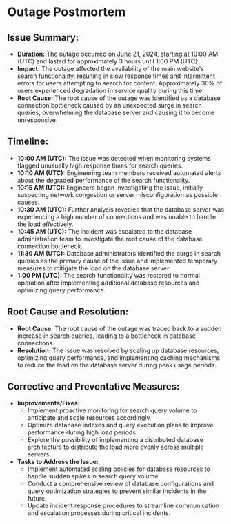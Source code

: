 # Outage Postmortem

## Issue Summary:

- **Duration:** The outage occurred on June 21, 2024, starting at 10:00 AM (UTC) and lasted for approximately 3 hours until 1:00 PM (UTC).
- **Impact:** The outage affected the availability of the main website's search functionality, resulting in slow response times and intermittent errors for users attempting to search for content. Approximately 30% of users experienced degradation in service quality during this time.
- **Root Cause:** The root cause of the outage was identified as a database connection bottleneck caused by an unexpected surge in search queries, overwhelming the database server and causing it to become unresponsive.

## Timeline:

- **10:00 AM (UTC):** The issue was detected when monitoring systems flagged unusually high response times for search queries.
- **10:10 AM (UTC):** Engineering team members received automated alerts about the degraded performance of the search functionality.
- **10:15 AM (UTC):** Engineers began investigating the issue, initially suspecting network congestion or server misconfiguration as possible causes.
- **10:30 AM (UTC):** Further analysis revealed that the database server was experiencing a high number of connections and was unable to handle the load effectively.
- **10:45 AM (UTC):** The incident was escalated to the database administration team to investigate the root cause of the database connection bottleneck.
- **11:30 AM (UTC):** Database administrators identified the surge in search queries as the primary cause of the issue and implemented temporary measures to mitigate the load on the database server.
- **1:00 PM (UTC):** The search functionality was restored to normal operation after implementing additional database resources and optimizing query performance.

## Root Cause and Resolution:

- **Root Cause:** The root cause of the outage was traced back to a sudden increase in search queries, leading to a bottleneck in database connections.
- **Resolution:** The issue was resolved by scaling up database resources, optimizing query performance, and implementing caching mechanisms to reduce the load on the database server during peak usage periods.

## Corrective and Preventative Measures:

- **Improvements/Fixes:** 
  - Implement proactive monitoring for search query volume to anticipate and scale resources accordingly.
  - Optimize database indexes and query execution plans to improve performance during high load periods.
  - Explore the possibility of implementing a distributed database architecture to distribute the load more evenly across multiple servers.
- **Tasks to Address the Issue:**
  - Implement automated scaling policies for database resources to handle sudden spikes in search query volume.
  - Conduct a comprehensive review of database configurations and query optimization strategies to prevent similar incidents in the future.
  - Update incident response procedures to streamline communication and escalation processes during critical incidents.

